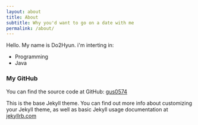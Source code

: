 ```yaml
---
layout: about
title: About
subtitle: Why you'd want to go on a date with me
permalink: /about/
---
```


Hello. My name is Do2Hyun. i'm interting in:

* Programming
* Java

### My GitHub
You can find the source code at GitHub:
[gus0574][gus0574-GitHub]

This is the base Jekyll theme. You can find out more info about customizing your Jekyll theme, as well as basic Jekyll usage documentation at [jekyllrb.com](https://jekyllrb.com/)




[gus0574-GitHub]: https://github.com/gus0574
